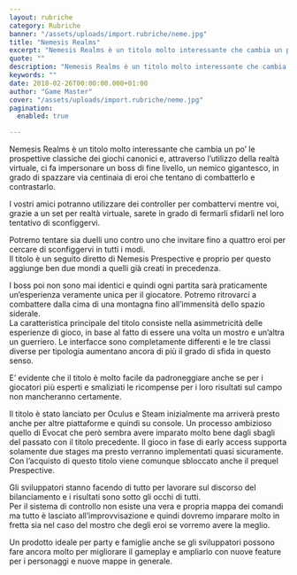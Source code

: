 ```yaml
---
layout: rubriche
category: Rubriche
banner: "/assets/uploads/import.rubriche/neme.jpg"
title: "Nemesis Realms"
excerpt: "Nemesis Realms è un titolo molto interessante che cambia un po’ le prospettive classiche dei giochi canonici e, attraverso l’utilizzo della realtà virtuale, ci fa impersonare un boss di fine livello, un nemico gigantesco, in grado di spazzare via centinaia di eroi che tentano di combatterlo e contrastarlo. I vostri amici potranno utilizzare dei controller [&hellip"
quote: ""
description: "Nemesis Realms è un titolo molto interessante che cambia un po’ le prospettive classiche dei giochi canonici e, attraverso l’utilizzo della realtà virtuale, ci fa impersonare un boss di fine livello, un nemico gigantesco, in grado di spazzare via centinaia di eroi che tentano di combatterlo e contrastarlo. I vostri amici potranno utilizzare dei controller [&hellip"
keywords: ""
date: 2018-02-26T00:00:00.000+01:00
author: "Game Master"
cover: "/assets/uploads/import.rubriche/neme.jpg"
pagination:
  enabled: true

---
```


  
Nemesis Realms è un titolo molto interessante che cambia un po’ le prospettive classiche dei giochi canonici e, attraverso l’utilizzo della realtà virtuale, ci fa impersonare un boss di fine livello, un nemico gigantesco, in grado di spazzare via centinaia di eroi che tentano di combatterlo e contrastarlo.

I vostri amici potranno utilizzare dei controller per combattervi mentre voi, grazie a un set per realtà virtuale, sarete in grado di fermarli sfidarli nel loro tentativo di sconfiggervi.

Potremo tentare sia duelli uno contro uno che invitare fino a quattro eroi per cercare di sconfiggervi in tutti i modi.  
Il titolo è un seguito diretto di Nemesis Prespective e proprio per questo aggiunge ben due mondi a quelli già creati in precedenza.

I boss poi non sono mai identici e quindi ogni partita sarà praticamente un’esperienza veramente unica per il giocatore. Potremo ritrovarci a combattere dalla cima di una montagna fino all’immensità dello spazio siderale.  
La caratteristica principale del titolo consiste nella asimmetricità delle esperienze di gioco, in base al fatto di essere una volta un mostro e un’altra un guerriero. Le interfacce sono completamente differenti e le tre classi diverse per tipologia aumentano ancora di più il grado di sfida in questo senso.

E’ evidente che il titolo è molto facile da padroneggiare anche se per i giocatori più esperti e smaliziati le ricompense per i loro risultati sul campo non mancheranno certamente.

Il titolo è stato lanciato per Oculus e Steam inizialmente ma arriverà presto anche per altre piattaforme e quindi su console. Un processo ambizioso quello di Evocat che però sembra avere imparato molto bene dagli sbagli del passato con il titolo precedente. Il gioco in fase di early access supporta solamente due stages ma presto verranno implementati quasi sicuramente. Con l’acquisto di questo titolo viene comunque sbloccato anche il prequel Prespective.

Gli sviluppatori stanno facendo di tutto per lavorare sul discorso del bilanciamento e i risultati sono sotto gli occhi di tutti.  
Per il sistema di controllo non esiste una vera e propria mappa dei comandi ma tutto è lasciato all’improvvisazione e quindi dovremo imparare molto in fretta sia nel caso del mostro che degli eroi se vorremo avere la meglio.

Un prodotto ideale per party e famiglie anche se gli sviluppatori possono fare ancora molto per migliorare il gameplay e ampliarlo con nuove feature per i personaggi e nuove mappe in generale.